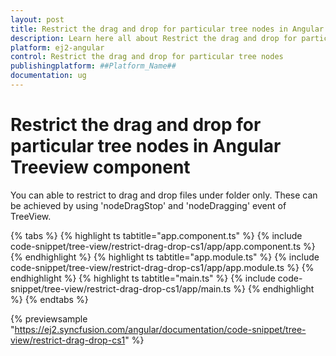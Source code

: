```yaml
---
layout: post
title: Restrict the drag and drop for particular tree nodes in Angular Treeview component | Syncfusion
description: Learn here all about Restrict the drag and drop for particular tree nodes in Syncfusion ##Platform_Name## Treeview component of Syncfusion Essential JS 2 and more.
platform: ej2-angular
control: Restrict the drag and drop for particular tree nodes 
publishingplatform: ##Platform_Name##
documentation: ug
---
```


# Restrict the drag and drop for particular tree nodes in Angular Treeview component

You can able to restrict to drag and drop files under folder only.
These can be achieved by using 'nodeDragStop' and 'nodeDragging' event of TreeView.

{% tabs %}
{% highlight ts tabtitle="app.component.ts" %}
{% include code-snippet/tree-view/restrict-drag-drop-cs1/app/app.component.ts %}
{% endhighlight %}
{% highlight ts tabtitle="app.module.ts" %}
{% include code-snippet/tree-view/restrict-drag-drop-cs1/app/app.module.ts %}
{% endhighlight %}
{% highlight ts tabtitle="main.ts" %}
{% include code-snippet/tree-view/restrict-drag-drop-cs1/app/main.ts %}
{% endhighlight %}
{% endtabs %}
  
{% previewsample "https://ej2.syncfusion.com/angular/documentation/code-snippet/tree-view/restrict-drag-drop-cs1" %}